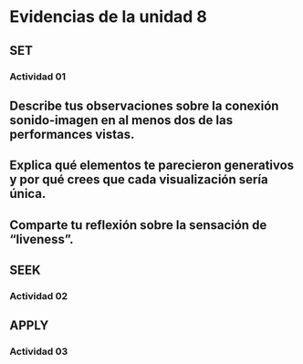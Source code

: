 # Evidencias de la unidad 8


## SET

### Actividad 01
**Describe tus observaciones sobre la conexión sonido-imagen en al menos dos de las performances vistas.**
- 


**Explica qué elementos te parecieron generativos y por qué crees que cada visualización sería única.**
-

**Comparte tu reflexión sobre la sensación de “liveness”.**
- 


## SEEK

### Actividad 02



## APPLY

### Actividad 03


